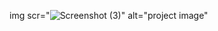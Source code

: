 img scr="![Screenshot (3)](https://github.com/user-attachments/assets/33aa7540-1cac-46e2-b0ef-f44827006e95)" alt="project image"

